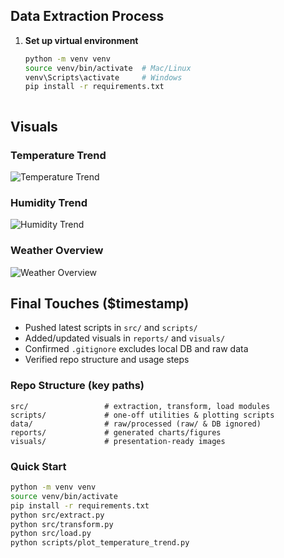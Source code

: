 ## Data Extraction Process

1. **Set up virtual environment**
   ```bash
   python -m venv venv
   source venv/bin/activate  # Mac/Linux
   venv\Scripts\activate     # Windows
   pip install -r requirements.txt



## Visuals

###  Temperature Trend
![Temperature Trend](reports/temperature_trend_v2.png)

###  Humidity Trend
![Humidity Trend](reports/humidity_trend_v2.png)

###  Weather Overview
![Weather Overview](reports/weather_overview_v2.png)
## Final Touches ($timestamp)

- Pushed latest scripts in `src/` and `scripts/`
- Added/updated visuals in `reports/` and `visuals/`
- Confirmed `.gitignore` excludes local DB and raw data
- Verified repo structure and usage steps

### Repo Structure (key paths)
```
src/                 # extraction, transform, load modules
scripts/             # one-off utilities & plotting scripts
data/                # raw/processed (raw/ & DB ignored)
reports/             # generated charts/figures
visuals/             # presentation-ready images
```

### Quick Start
```bash
python -m venv venv
source venv/bin/activate
pip install -r requirements.txt
python src/extract.py
python src/transform.py
python src/load.py
python scripts/plot_temperature_trend.py
```



